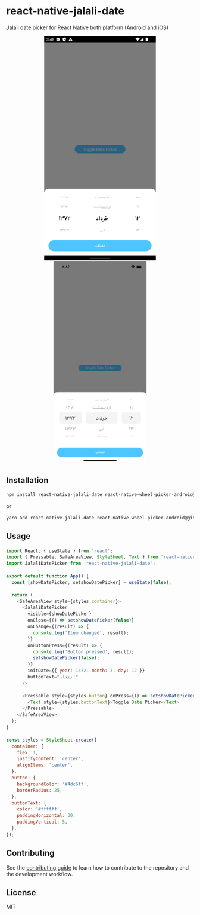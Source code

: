 # react-native-jalali-date

Jalali date picker for React Native both platform (Android and iOS)

<p align="center">
  <img src="https://github.com/mohamadnavabi/react-native-jalali-date/blob/master/example/Android.png?raw=true" width="300" max-width="300" title="Android example">
  <img src="https://github.com/mohamadnavabi/react-native-jalali-date/blob/master/example/iOS.png?raw=true" width="250" max-width="300" alt="iOS example">
</p>

## Installation

```sh
npm install react-native-jalali-date react-native-wheel-picker-android@github:mohamadnavabi/ReactNativeWheelPicker#1.0.0 react-native-modal  moment-jalaali 
```

or

```sh
yarn add react-native-jalali-date react-native-wheel-picker-android@github:mohamadnavabi/ReactNativeWheelPicker#1.0.0 react-native-modal moment-jalaali
```

## Usage

```js
import React, { useState } from 'react';
import { Pressable, SafeAreaView, StyleSheet, Text } from 'react-native';
import JalaliDatePicker from 'react-native-jalali-date';

export default function App() {
  const [showDatePicker, setshowDatePicker] = useState(false);

  return (
    <SafeAreaView style={styles.container}>
      <JalaliDatePicker
        visible={showDatePicker}
        onClose={() => setshowDatePicker(false)}
        onChange={(result) => {
          console.log('Item changed', result);
        }}
        onButtonPress={(result) => {
          console.log('Button pressed', result);
          setshowDatePicker(false);
        }}
        initDate={{ year: 1372, month: 3, day: 12 }}
        buttonText="انتخاب"
      />

      <Pressable style={styles.button} onPress={() => setshowDatePicker(true)}>
        <Text style={styles.buttonText}>Toggle Date Picker</Text>
      </Pressable>
    </SafeAreaView>
  );
}

const styles = StyleSheet.create({
  container: {
    flex: 1,
    justifyContent: 'center',
    alignItems: 'center',
  },
  button: {
    backgroundColor: '#4dc6ff',
    borderRadius: 25,
  },
  buttonText: {
    color: '#ffffff',
    paddingHorizontal: 30,
    paddingVertical: 5,
  },
});
```

## Contributing

See the [contributing guide](CONTRIBUTING.md) to learn how to contribute to the repository and the development workflow.

## License

MIT
